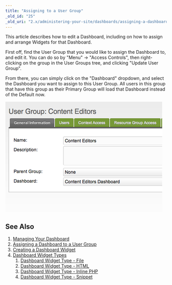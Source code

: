 ```yaml
---
title: "Assigning to a User Group"
_old_id: "25"
_old_uri: "2.x/administering-your-site/dashboards/assigning-a-dashboard-to-a-user-group"
---
```


This article describes how to edit a Dashboard, including on how to assign and arrange Widgets for that Dashboard.

First off, find the User Group that you would like to assign the Dashboard to, and edit it. You can do so by "Menu" -> "Access Controls", then right-clicking on the group in the User Groups tree, and clicking "Update User Group".

From there, you can simply click on the "Dashboard" dropdown, and select the Dashboard you want to assign to this User Group. All users in this group that have this group as their Primary Group will load that Dashboard instead of the Default now.

![](dashboard-assign.png)

## See Also

1. [Managing Your Dashboard](building-sites/client-proofing/dashboards/managing)
2. [Assigning a Dashboard to a User Group](building-sites/client-proofing/dashboards/usergroups)
3. [Creating a Dashboard Widget](building-sites/client-proofing/dashboards/creating-a-widget)
4. [Dashboard Widget Types](building-sites/client-proofing/dashboards/widget-types)
    1. [Dashboard Widget Type - File](building-sites/client-proofing/dashboards/widget-types/file)
    2. [Dashboard Widget Type - HTML](building-sites/client-proofing/dashboards/widget-types/html)
    3. [Dashboard Widget Type - Inline PHP](building-sites/client-proofing/dashboards/widget-types/inline-php)
    4. [Dashboard Widget Type - Snippet](building-sites/client-proofing/dashboards/widget-types/snippet)
